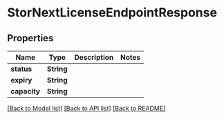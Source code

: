 # StorNextLicenseEndpointResponse

## Properties

Name | Type | Description | Notes
------------ | ------------- | ------------- | -------------
**status** | **String** |  | 
**expiry** | **String** |  | 
**capacity** | **String** |  | 

[[Back to Model list]](../#documentation-for-models) [[Back to API list]](../#documentation-for-api-endpoints) [[Back to README]](../)


